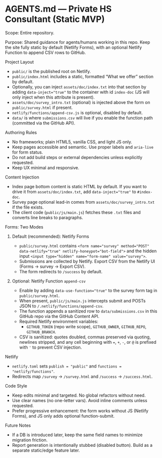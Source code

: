 # AGENTS.md — Private HS Consultant (Static MVP)

Scope: Entire repository.

Purpose: Shared guidance for agents/humans working in this repo. Keep the site fully static by default (Netlify Forms), with an optional Netlify Function to append CSV rows to GitHub.

Project Layout

- `public/` is the published root on Netlify.
- `public/index.html` includes a static, formatted “What we offer” section by default.
- Optionally, you can inject `assets/doc/index.txt` into that section by adding `data-inject="true"` to the container with id `index-doc` (JS will only inject when this attribute is present).
- `assets/doc/survey_intro.txt` (optional) is injected above the form on `public/survey.html` if present.
- `netlify/functions/append-csv.js` is optional, disabled by default.
- `data/` is where `submissions.csv` will live if you enable the function path (committed via the GitHub API).

Authoring Rules

- No frameworks; plain HTML5, vanilla CSS, and light JS only.
- Keep pages accessible and semantic. Use proper labels and `aria-live` for form status.
- Do not add build steps or external dependencies unless explicitly requested.
- Keep UX minimal and responsive.

Content Injection

- Index page bottom content is static HTML by default. If you want to drive it from `assets/doc/index.txt`, add `data-inject="true"` to `#index-doc`.
- Survey page optional lead-in comes from `assets/doc/survey_intro.txt` if the file exists.
- The client code (`public/js/main.js`) fetches these `.txt` files and converts line breaks to paragraphs.

Forms: Two Modes

1) Default (recommended): Netlify Forms
   - `public/survey.html` contains `<form name="survey" method="POST" data-netlify="true" netlify-honeypot="bot-field">` and the hidden input `<input type="hidden" name="form-name" value="survey">`.
   - Submissions are collected by Netlify. Export CSV from the Netlify UI (Forms → survey → Export CSV).
   - The form redirects to `/success` by default.

2) Optional: Netlify Function `append-csv`
   - Enable by adding `data-use-function="true"` to the survey form tag in `public/survey.html`.
   - When present, `public/js/main.js` intercepts submit and POSTs JSON to `/.netlify/functions/append-csv`.
   - The function appends a sanitized row to `data/submissions.csv` in this GitHub repo via the GitHub Content API.
   - Required Netlify environment variables:
     - `GITHUB_TOKEN` (repo write scope), `GITHUB_OWNER`, `GITHUB_REPO`, `GITHUB_BRANCH`.
   - CSV is sanitized: quotes doubled, commas preserved via quoting, newlines stripped, and any cell beginning with `=`, `+`, `-`, or `@` is prefixed with `'` to prevent CSV injection.

Netlify

- `netlify.toml` sets `publish = "public"` and `functions = "netlify/functions"`.
- Redirects map `/survey` → `/survey.html` and `/success` → `/success.html`.

Code Style

- Keep edits minimal and targeted. No global refactors without need.
- Use clear names (no one-letter vars). Avoid inline comments unless requested.
- Prefer progressive enhancement: the form works without JS (Netlify Forms), and JS only adds optional function-submit.

Future Notes

- If a DB is introduced later, keep the same field names to minimize migration friction.
- Report generation is intentionally stubbed (disabled button). Build as a separate static/edge feature later.

